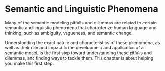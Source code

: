 # Semantic and Linguistic Phenomena

Many of the semantic modeling pitfalls and dilemmas are related to certain semantic and linguistic phenomena that characterize human language and thinking, such as ambiguity, vagueness, and semantic change.&#x20;

Understanding the exact nature and characteristics of these phenomena, as well as their role and impact in the development and application of a semantic model, is the first step toward understanding these pitfalls and dilemmas, and finding ways to tackle them. This chapter is about helping you make this first step.
